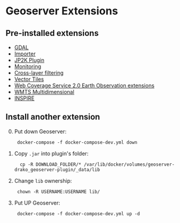 # Geoserver Extensions

## Pre-installed extensions

- [GDAL](https://docs.geoserver.org/stable/en/user/data/raster/gdal.html)
- [Importer](https://docs.geoserver.org/latest/en/user/extensions/importer/index.html)
- [JP2K Plugin](https://docs.geoserver.org/latest/en/user/extensions/jp2k/index.html)
- [Monitoring](https://docs.geoserver.org/latest/en/user/extensions/jp2k/index.html)
- [Cross-layer filtering](https://docs.geoserver.org/latest/en/user/extensions/querylayer/index.html)
- [Vector Tiles](https://docs.geoserver.org/latest/en/user/extensions/vectortiles/index.html)
- [Web Coverage Service 2.0 Earth Observation extensions](https://docs.geoserver.org/latest/en/user/extensions/wcs20eo/index.html)
- [WMTS Multidimensional](https://docs.geoserver.org/latest/en/user/extensions/wmts-multidimensional/install.html)
- [INSPIRE](https://docs.geoserver.org/stable/en/user/extensions/inspire/index.html)

## Install another extension
0. Put down Geoserver:

        docker-compose -f docker-compose-dev.yml down

1. Copy `.jar` into plugin's folder:

         cp -R DOWNLOAD_FOLDER/* /var/lib/docker/volumes/geoserver-drako_geoserver-plugin/_data/lib

2. Change `lib` ownership:

        chown -R USERNAME:USERNAME lib/

3. Put UP Geoserver:

        docker-compose -f docker-compose-dev.yml up -d